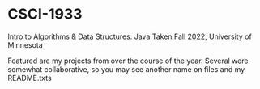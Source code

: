 # CSCI-1933
Intro to Algorithms & Data Structures: Java
Taken Fall 2022, University of Minnesota

Featured are my projects from over the course of the year. Several were somewhat collaborative, so you may see another name on files and my README.txts 
